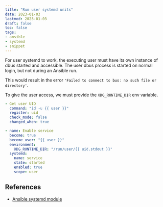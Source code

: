 ```yaml
---
title: "Run user systemd units"
date: 2023-01-03
lastmod: 2023-01-03
draft: false
toc: false
tags:
- ansible
- systemd
- snippet
---
```


For user systemd to work, the executing user must have its own instance of dbus started
and accessible. The user dbus process is started on normal login, but not during an
Ansible run.

This would result in the error `'Failed to connect to bus: no such file or directory'`.

To give the user access, we must provide the `XDG_RUNTIME_DIR` env variable.

```yml
- Get user UID
  command: "id -u {{ user }}"
  register: uid
  check_mode: false
  changed_when: true

- name: Enable service
  become: true
  become_user: "{{ user }}"
  environment:
    XDG_RUNTIME_DIR: "/run/user/{{ uid.stdout }}"
  systemd:
    name: service
    state: started
    enabled: true
    scope: user
```

## References
- [Ansible systemd module](https://docs.ansible.com/ansible/latest/collections/ansible/builtin/systemd_module.html)
